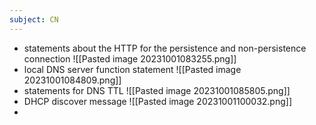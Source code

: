 ```yaml
---
subject: CN
---
```

- statements about the HTTP for the persistence and non-persistence connection
	![[Pasted image 20231001083255.png]]
- local DNS server function statement
	![[Pasted image 20231001084809.png]]
- statements for DNS TTL
	![[Pasted image 20231001085805.png]]
- DHCP discover message
	![[Pasted image 20231001100032.png]]
- 